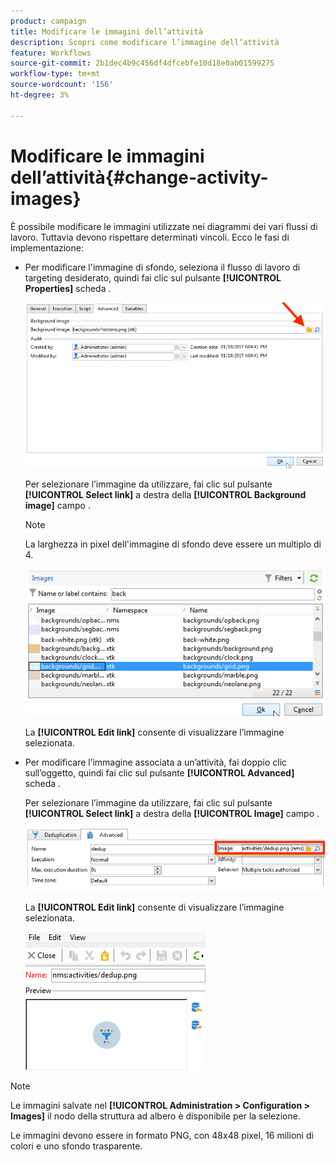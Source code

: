 ```yaml
---
product: campaign
title: Modificare le immagini dell’attività
description: Scopri come modificare l’immagine dell’attività
feature: Workflows
source-git-commit: 2b1dec4b9c456df4dfcebfe10d18e0ab01599275
workflow-type: tm+mt
source-wordcount: '156'
ht-degree: 3%

---
```


# Modificare le immagini dell’attività{#change-activity-images}



È possibile modificare le immagini utilizzate nei diagrammi dei vari flussi di lavoro. Tuttavia devono rispettare determinati vincoli. Ecco le fasi di implementazione:

* Per modificare l&#39;immagine di sfondo, seleziona il flusso di lavoro di targeting desiderato, quindi fai clic sul pulsante **[!UICONTROL Properties]** scheda .

   ![](assets/s_user_segmentation_properties_tab.png)

   Per selezionare l’immagine da utilizzare, fai clic sul pulsante **[!UICONTROL Select link]** a destra della **[!UICONTROL Background image]** campo .

   >[!NOTE]
   >
   >La larghezza in pixel dell&#39;immagine di sfondo deve essere un multiplo di 4.

   ![](assets/s_user_segmentation_background_select.png)

   La **[!UICONTROL Edit link]** consente di visualizzare l’immagine selezionata.

* Per modificare l’immagine associata a un’attività, fai doppio clic sull’oggetto, quindi fai clic sul pulsante **[!UICONTROL Advanced]** scheda .

   Per selezionare l’immagine da utilizzare, fai clic sul pulsante **[!UICONTROL Select link]** a destra della **[!UICONTROL Image]** campo .

   ![](assets/s_user_segmentation_activity_image.png)

   La **[!UICONTROL Edit link]** consente di visualizzare l’immagine selezionata.

   ![](assets/s_user_segmentation_activity_image_select.png)

>[!NOTE]
>
>Le immagini salvate nel **[!UICONTROL Administration > Configuration > Images]** il nodo della struttura ad albero è disponibile per la selezione.
>  
>Le immagini devono essere in formato PNG, con 48x48 pixel, 16 milioni di colori e uno sfondo trasparente.
